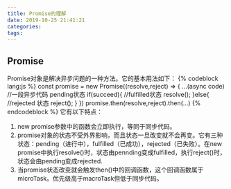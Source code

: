 ```yaml
---
title: Promise的理解
date: 2019-10-25 21:41:21
categories:
tags:
---
```

## Promise
Promise对象是解决异步问题的一种方法。它的基本用法如下：
{% codeblock lang:js %}
    const promise = new Promise((resolve,reject) => {
        ...(async code)         //一段异步代码     pending状态
        if(succeed){            //fulfilled状态
            resolve();
        }else{                  //rejected 状态
            reject();
        }
    })
    promise.then(resolve,reject).then(...)
{% endcodeblock %}
它有以下特点：
1. new promise参数中的函数会立即执行，等同于同步代码。
2. promise对象的状态不受外界影响，而且状态一旦改变就不会再变。它有三种状态：pending（进行中），fulfilled（已成功），rejected（已失败）。在new promise中执行resolve()时，状态由pennding变成fulfilled，执行reject()时，状态会由pending变成rejected.
3. 当promise状态改变就会触发then()中的回调函数，这个回调函数属于microTask。优先级高于macroTask但低于同步代码。

<!-- ## Promise常用api -->